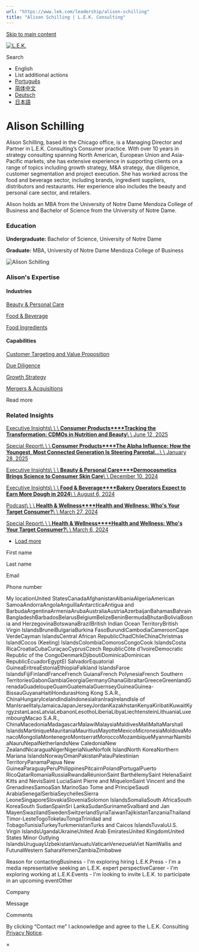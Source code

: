 ```yaml
---
url: "https://www.lek.com/leadership/alison-schilling"
title: "Alison Schilling | L.E.K. Consulting"
---
```


[Skip to main content](https://www.lek.com/leadership/alison-schilling#main-content)

[![L.E.K.](https://www.lek.com/themes/lek/images/new-logo.svg)](https://www.lek.com/ "L.E.K.")

Search

- English
- List additional actions
- [Português](https://www.lek.com/pt-br/lek-brazil)
- [简体中文](https://www.lek.com/zh-hant/lek-china)
- [Deutsch](https://www.lek.com/de/lek-germany)
- [日本語](https://www.lek.com/ja/lek-japan)

# Alison Schilling

Alison Schilling, based in the Chicago office, is a Managing Director and Partner in L.E.K. Consulting’s Consumer practice. With over 10 years in strategy consulting spanning North American, European Union and Asia-Pacific markets, she has extensive experience in supporting clients on a range of topics including growth strategy, M&A strategy, due diligence, customer segmentation and project execution. She has worked across the food and beverage sector, including brands, ingredient suppliers, distributors and restaurants. Her experience also includes the beauty and personal care sector, and retailers.

Alison holds an MBA from the University of Notre Dame Mendoza College of Business and Bachelor of Science from the University of Notre Dame.

### Education

**Undergraduate:** Bachelor of Science, University of Notre Dame

**Graduate:** MBA, University of Notre Dame Mendoza College of Business

![Alison Schilling](https://www.lek.com/sites/default/files/profile-images/Alison-Schilling.jpg)

### Alison's Expertise

#### Industries

[Beauty & Personal Care](https://www.lek.com/industries/consumer-products/personal-care-beauty)

[Food & Beverage](https://www.lek.com/industries/consumer-products/food-and-beverage-f-b)

[Food Ingredients](https://www.lek.com/industries/consumer-products/food-ingredients)

#### Capabilities

[Customer Targeting and Value Proposition](https://www.lek.com/capabilities/marketing-and-sales/customer-prioritization)

[Due Diligence](https://www.lek.com/capabilities/mergers-acquisitions/due-diligence)

[Growth Strategy](https://www.lek.com/capabilities/strategy/growth-strategy)

[Mergers & Acquisitions](https://www.lek.com/capabilities/mergers-acquisitions)

Read more

### Related Insights

[Executive Insights\\
\\
\\
**Consumer Products****Tracking the Transformation: CDMOs in Nutrition and Beauty**\\
\\
June 12, 2025](https://www.lek.com/insights/con/us/ei/tracking-transformation-cdmos-nutrition-and-beauty)

[Special Report\\
\\
\\
**Consumer Products****The Alpha Influence: How the Youngest, Most Connected Generation Is Steering Parental…**\\
\\
January 28, 2025](https://www.lek.com/insights/con/us/sr/alpha-influence-how-youngest-most-connected-generation-steering-parental)

[Executive Insights\\
\\
\\
**Beauty & Personal Care****Dermocosmetics Brings Science to Consumer Skin Care**\\
\\
December 10, 2024](https://www.lek.com/insights/con/global/ei/dermocosmetics-brings-science-consumer-skin-care)

[Executive Insights\\
\\
\\
**Food & Beverage****Bakery Operators Expect to Earn More Dough in 2024**\\
\\
August 6, 2024](https://www.lek.com/insights/ei/bakery-operators-expect-earn-more-dough-2024)

[Podcast\\
\\
\\
**Health & Wellness****Health and Wellness: Who's Your Target Consumer?**\\
\\
March 27, 2024](https://www.lek.com/insights/con/us/po/health-and-wellness-whos-your-target-consumer)

[Special Report\\
\\
\\
**Health & Wellness****Health and Wellness: Who's Your Target Consumer?**\\
\\
March 6, 2024](https://www.lek.com/insights/con/us/sr/health-and-wellness-whos-your-target-consumer)

- [Load more](https://www.lek.com/leadership/alison-schilling?page=1 "Load more items")

First name

Last name

Email

Phone number

My locationUnited StatesCanadaAfghanistanAlbaniaAlgeriaAmerican SamoaAndorraAngolaAnguillaAntarcticaAntigua and BarbudaArgentinaArmeniaArubaAustraliaAustriaAzerbaijanBahamasBahrainBangladeshBarbadosBelarusBelgiumBelizeBeninBermudaBhutanBoliviaBosnia and HerzegovinaBotswanaBrazilBritish Indian Ocean TerritoryBritish Virgin IslandsBruneiBulgariaBurkina FasoBurundiCambodiaCameroonCape VerdeCayman IslandsCentral African RepublicChadChileChinaChristmas IslandCocos (Keeling) IslandsColombiaComorosCongoCook IslandsCosta RicaCroatiaCubaCuraçaoCyprusCzech RepublicCôte d’IvoireDemocratic Republic of the CongoDenmarkDjiboutiDominicaDominican RepublicEcuadorEgyptEl SalvadorEquatorial GuineaEritreaEstoniaEthiopiaFalkland IslandsFaroe IslandsFijiFinlandFranceFrench GuianaFrench PolynesiaFrench Southern TerritoriesGabonGambiaGeorgiaGermanyGhanaGibraltarGreeceGreenlandGrenadaGuadeloupeGuamGuatemalaGuernseyGuineaGuinea-BissauGuyanaHaitiHondurasHong Kong S.A.R., ChinaHungaryIcelandIndiaIndonesiaIranIraqIrelandIsle of ManIsraelItalyJamaicaJapanJerseyJordanKazakhstanKenyaKiribatiKuwaitKyrgyzstanLaosLatviaLebanonLesothoLiberiaLibyaLiechtensteinLithuaniaLuxembourgMacao S.A.R., ChinaMacedoniaMadagascarMalawiMalaysiaMaldivesMaliMaltaMarshall IslandsMartiniqueMauritaniaMauritiusMayotteMexicoMicronesiaMoldovaMonacoMongoliaMontenegroMontserratMoroccoMozambiqueMyanmarNamibiaNauruNepalNetherlandsNew CaledoniaNew ZealandNicaraguaNigerNigeriaNiueNorfolk IslandNorth KoreaNorthern Mariana IslandsNorwayOmanPakistanPalauPalestinian TerritoryPanamaPapua New GuineaParaguayPeruPhilippinesPitcairnPolandPortugalPuerto RicoQatarRomaniaRussiaRwandaRéunionSaint BarthélemySaint HelenaSaint Kitts and NevisSaint LuciaSaint Pierre and MiquelonSaint Vincent and the GrenadinesSamoaSan MarinoSao Tome and PrincipeSaudi ArabiaSenegalSerbiaSeychellesSierra LeoneSingaporeSlovakiaSloveniaSolomon IslandsSomaliaSouth AfricaSouth KoreaSouth SudanSpainSri LankaSudanSurinameSvalbard and Jan MayenSwazilandSwedenSwitzerlandSyriaTaiwanTajikistanTanzaniaThailandTimor-LesteTogoTokelauTongaTrinidad and TobagoTunisiaTurkeyTurkmenistanTurks and Caicos IslandsTuvaluU.S. Virgin IslandsUgandaUkraineUnited Arab EmiratesUnited KingdomUnited States Minor Outlying IslandsUruguayUzbekistanVanuatuVaticanVenezuelaViet NamWallis and FutunaWestern SaharaYemenZambiaZimbabwe

Reason for contactingBusiness - I'm exploring hiring L.E.K.Press - I'm a media representative seeking an L.E.K. expert perspectiveCareer - I'm exploring working at L.E.K.Events - I'm looking to invite L.E.K. to participate in an upcoming eventOther

Company

Message

Comments

By clicking “Contact me” I acknowledge and agree to the L.E.K. Consulting [Privacy Notice](https://www.lek.com/lek-consulting-privacy-policy).

×